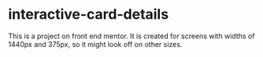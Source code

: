 # interactive-card-details
This is a project on front end mentor. It is created for screens with widths of 1440px and 375px, so it might look off on other sizes. 
